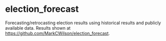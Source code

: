 # election_forecast
Forecasting/retrocasting election results using historical results and
publicly available data. Results shown at https://github.com/MarkCWilson/election_forecast.
